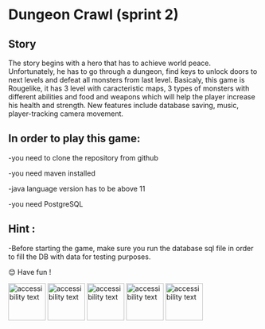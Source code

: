 # Dungeon Crawl (sprint 2)

## Story

The story begins with a hero that has to achieve world peace. Unfortunately, he has to go through a dungeon, find keys to unlock doors to next levels and defeat all monsters from last level. Basicaly, this game is Rougelike, it has 3 level with caracteristic maps, 3 types of monsters with different abilities and food and weapons which will help the player increase his health and strength.
New features include database saving, music, player-tracking camera movement.


## In order to play this game: 

-you need to clone the repository from github

-you need maven installed

-java language version has to be above 11

-you need PostgreSQL

## Hint :

-Before starting the game, make sure you run the database sql file in order to fill the DB with data for testing purposes.

😊 Have fun !

<p align="left">
  <img src="https://upload.wikimedia.org/wikipedia/commons/3/30/JavaFX_text_logo.png" width="75" alt="accessibility text">
  <img src="https://user-images.githubusercontent.com/89586309/197013169-605e50a4-5c60-4da3-a2ef-86a45a903baf.png" width="75" alt="accessibility text">
  <img src="https://upload.wikimedia.org/wikipedia/commons/5/52/Apache_Maven_logo.svg" width="75" alt="accessibility text">
  <img src="https://user-images.githubusercontent.com/89586309/197013528-1b80e409-fe4e-4a9e-a16d-3c5ea9fcd6db.png" width="75" alt="accessibility text">
  <img src="https://user-images.githubusercontent.com/89586309/197013921-97078a39-03cc-43af-ae54-cb2560a5fd93.png" width="75" alt="accessibility text">
</p>

